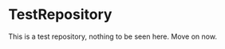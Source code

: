 TestRepository
==============

This is a test repository, nothing to be seen here. Move on now.  
 
 
   
     
   
          
     
     
  
    
   
    
   
 
  
    
 
 
   
 
 
 
